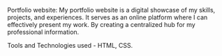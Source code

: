Portfolio website: 
My portfolio website is a digital showcase of my skills, projects, and experiences. 
It serves as an online platform where I can effectively present my work. By 
creating a centralized hub for my professional information.

Tools and Technologies used - HTML, CSS.
